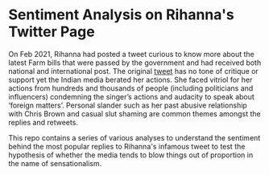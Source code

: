 # Sentiment Analysis on Rihanna's Twitter Page

On Feb 2021, Rihanna had posted a tweet curious to know more about the latest Farm bills that were passed by the government and had received both national and international post. 
The original [tweet](https://twitter.com/rihanna/status/1356625889602199552?lang=en) has no tone of critique or support yet the Indian media berated her actions. She faced vitriol for her actions from hundreds and thousands of people (including politicians and influencers) condemning the singer’s actions and audacity to speak about ‘foreign matters’. Personal slander such as her past abusive relationship with Chris Brown and casual slut shaming are common themes amongst the replies and retweets.  

This repo contains a series of various analyses to understand the sentiment behind the most popular replies to Rihanna's infamous tweet to test the hypothesis of whether the media tends to blow things out of proportion in the name of sensationalism.
